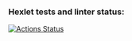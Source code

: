 ### Hexlet tests and linter status:
[![Actions Status](https://github.com/Zeal22/backend-project-lvl2/workflows/hexlet-check/badge.svg)](https://github.com/Zeal22/backend-project-lvl2/actions)